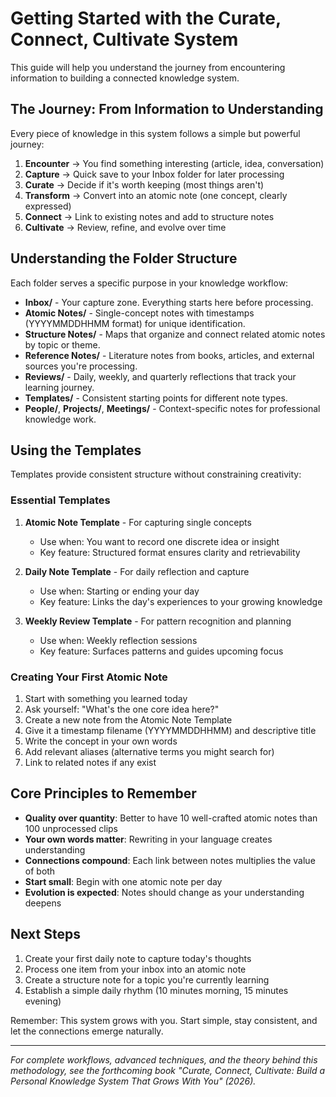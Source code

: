 # Getting Started with the Curate, Connect, Cultivate System

This guide will help you understand the journey from encountering information to building a connected knowledge system.

## The Journey: From Information to Understanding

Every piece of knowledge in this system follows a simple but powerful journey:

1. **Encounter** → You find something interesting (article, idea, conversation)
2. **Capture** → Quick save to your Inbox folder for later processing
3. **Curate** → Decide if it's worth keeping (most things aren't)
4. **Transform** → Convert into an atomic note (one concept, clearly expressed)
5. **Connect** → Link to existing notes and add to structure notes
6. **Cultivate** → Review, refine, and evolve over time

## Understanding the Folder Structure

Each folder serves a specific purpose in your knowledge workflow:

- **Inbox/** - Your capture zone. Everything starts here before processing.
- **Atomic Notes/** - Single-concept notes with timestamps (YYYYMMDDHHMM format) for unique identification.
- **Structure Notes/** - Maps that organize and connect related atomic notes by topic or theme.
- **Reference Notes/** - Literature notes from books, articles, and external sources you're processing.
- **Reviews/** - Daily, weekly, and quarterly reflections that track your learning journey.
- **Templates/** - Consistent starting points for different note types.
- **People/**, **Projects/**, **Meetings/** - Context-specific notes for professional knowledge work.

## Using the Templates

Templates provide consistent structure without constraining creativity:

### Essential Templates

1. **Atomic Note Template** - For capturing single concepts
   - Use when: You want to record one discrete idea or insight
   - Key feature: Structured format ensures clarity and retrievability

2. **Daily Note Template** - For daily reflection and capture
   - Use when: Starting or ending your day
   - Key feature: Links the day's experiences to your growing knowledge

3. **Weekly Review Template** - For pattern recognition and planning
   - Use when: Weekly reflection sessions
   - Key feature: Surfaces patterns and guides upcoming focus

### Creating Your First Atomic Note

1. Start with something you learned today
2. Ask yourself: "What's the one core idea here?"
3. Create a new note from the Atomic Note Template
4. Give it a timestamp filename (YYYYMMDDHHMM) and descriptive title
5. Write the concept in your own words
6. Add relevant aliases (alternative terms you might search for)
7. Link to related notes if any exist

## Core Principles to Remember

- **Quality over quantity**: Better to have 10 well-crafted atomic notes than 100 unprocessed clips
- **Your own words matter**: Rewriting in your language creates understanding
- **Connections compound**: Each link between notes multiplies the value of both
- **Start small**: Begin with one atomic note per day
- **Evolution is expected**: Notes should change as your understanding deepens

## Next Steps

1. Create your first daily note to capture today's thoughts
2. Process one item from your inbox into an atomic note
3. Create a structure note for a topic you're currently learning
4. Establish a simple daily rhythm (10 minutes morning, 15 minutes evening)

Remember: This system grows with you. Start simple, stay consistent, and let the connections emerge naturally.

---

_For complete workflows, advanced techniques, and the theory behind this methodology, see the forthcoming book "Curate, Connect, Cultivate: Build a Personal Knowledge System That Grows With You" (2026)._